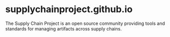 # supplychainproject.github.io
The Supply Chain Project is an open source community providing tools and standards for managing artifacts across supply chains.
